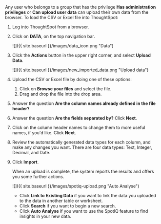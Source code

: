 Any user who belongs to a group that has the privilege **Has administration privileges** or **Can upload user data** can upload their own data from the browser. To load the CSV or Excel file into ThoughtSpot:

1. Log into ThoughtSpot from a browser.
2. Click on **DATA**, on the top navigation bar.

   ![]({{ site.baseurl }}/images/data_icon.png "Data")

3. Click the **Actions** button in the upper right corner, and select **Upload Data**.

   ![]({{ site.baseurl }}/images/new_imported_data.png "Upload data")

4. Upload the CSV or Excel file by doing one of these options:
    1. Click on **Browse your files** and select the file.
    2. Drag and drop the file into the drop area.
5. Answer the question **Are the column names already defined in the file header?**
6. Answer the question **Are the fields separated by?** Click **Next**.
7. Click on the column header names to change them to more useful names, if you'd like. Click **Next**.
8. Review the automatically generated data types for each column, and make any changes you want.
   There are four data types: Text, Integer, Decimal, and Date.
9. Click **Import**.

    When an upload is complete, the system reports the results and offers you some further actions.

     ![]({{ site.baseurl }}/images/spotiq-upload.png "Auto Analyse")

    * Click **Link to Existing Data** if you want to link the data you uploaded to the data in another table or worksheet.
    * Click **Search** if you want to begin a new search.
    * Click **Auto Analyse** if you want to use the SpotIQ feature to find insights in your new data.
